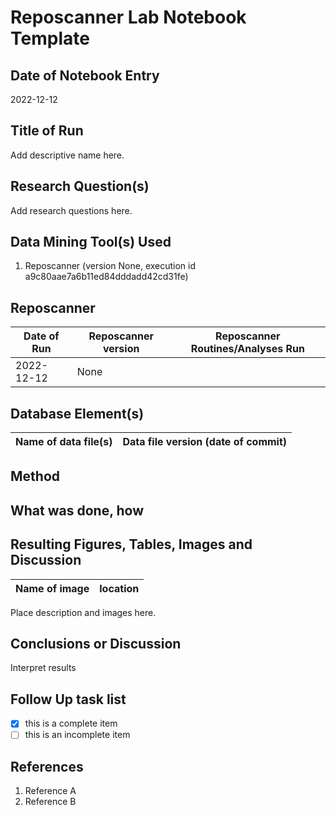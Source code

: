 # Reposcanner Lab Notebook Template

## Date of Notebook Entry
2022-12-12

## Title of Run
Add descriptive name here.

## Research Question(s)
Add research questions here.

## Data Mining Tool(s) Used
1. Reposcanner (version None, execution id a9c80aae7a6b11ed84dddadd42cd31fe)

## Reposcanner
Date of Run | Reposcanner version | Reposcanner Routines/Analyses Run
----------------------- | ------------------- | -----------
2022-12-12 | None | 

## Database Element(s)
Name of data file(s) | Data file version (date of commit)
------------------------ | ------------------------------

## Method
## What was done, how

## Resulting Figures, Tables, Images and Discussion
Name of image | location
------------------------ | ------------------------------

Place description and images here.
## Conclusions or Discussion
Interpret results

## Follow Up task list
- [x] this is a complete item
- [ ] this is an incomplete item

## References
1. Reference A
1. Reference B


